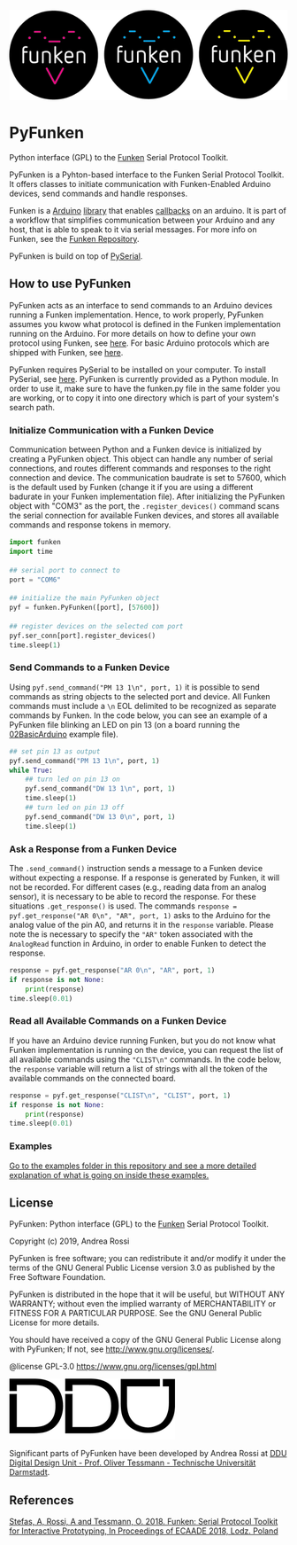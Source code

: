 ![Funken logo](https://github.com/ar0551/PyFunken/blob/master/materials/FNK_LOGO_GITHUB.png)

# PyFunken
Python interface (GPL) to the [Funken](https://github.com/astefas/Funken) Serial Protocol Toolkit.

PyFunken is a Pyhton-based interface to the Funken Serial Protocol Toolkit. It offers classes to initiate communication with Funken-Enabled Arduino devices, send commands and handle responses.

Funken is a [Arduino](https://www.arduino.cc) [library](https://www.arduino.cc/en/Reference/Libraries) that enables [callbacks](https://en.wikipedia.org/wiki/Callback_(computer_programming)) on an arduino. It is part of a workflow that simplifies communication between your Arduino and any host, that is able to speak to it via serial messages.
For more info on Funken, see the [Funken Repository](https://github.com/astefas/Funken).

PyFunken is build on top of [PySerial](https://github.com/pyserial/pyserial).

## How to use PyFunken
PyFunken acts as an interface to send commands to an Arduino devices running a Funken implementation. Hence, to work properly, PyFunken assumes you kwow what protocol is defined in the Funken implementation running on the Arduino. For more details on how to define your own protocol using Funken, see [here](https://github.com/astefas/Funken#how-to-use-funken). For basic Arduino protocols which are shipped with Funken, see [here](https://github.com/astefas/Funken/blob/master/README.md#quickstart).

PyFunken requires PySerial to be installed on your computer. To install PySerial, see [here](https://github.com/pyserial/pyserial/blob/master/documentation/pyserial.rst#installation). PyFunken is currently provided as a Python module. In order to use it, make sure to have the funken.py file in the same folder you are working, or to copy it into one directory which is part of your system's search path.

### Initialize Communication with a Funken Device
Communication between Python and a Funken device is initialized by creating a PyFunken object. This object can handle any number of serial connections, and routes different commands and responses to the right connection and device. The communication baudrate is set to 57600, which is the default used by Funken (change it if you are using a different badurate in your Funken implementation file). After initializing the PyFunken object with "COM3" as the port, the ```.register_devices()``` command scans the serial connection for available Funken devices, and stores all available commands and response tokens in memory.

```python
import funken
import time

## serial port to connect to
port = "COM6"

## initialize the main PyFunken object
pyf = funken.PyFunken([port], [57600])

## register devices on the selected com port
pyf.ser_conn[port].register_devices()
time.sleep(1)
```

### Send Commands to a Funken Device
Using ```pyf.send_command("PM 13 1\n", port, 1)``` it is possible to send commands as string objects to the selected port and device. All Funken commands must include a ```\n``` EOL delimited to be recognized as separate commands by Funken. In the code below, you can see an example of a PyFunken file blinking an LED on pin 13 (on a board running the [02BasicArduino](https://github.com/astefas/Funken/tree/master/src/Funken/examples/02BasicArduino) example file).
```python
## set pin 13 as output
pyf.send_command("PM 13 1\n", port, 1)
while True:
	## turn led on pin 13 on
	pyf.send_command("DW 13 1\n", port, 1)
	time.sleep(1)
	## turn led on pin 13 off
	pyf.send_command("DW 13 0\n", port, 1)
	time.sleep(1)
```

### Ask a Response from a Funken Device
The ```.send_command()``` instruction sends a message to a Funken device without expecting a response. If a response is generated by Funken, it will not be recorded. For different cases (e.g., reading data from an analog sensor), it is necessary to be able to record the response. For these situations ```.get_response()``` is used. The commands ```response = pyf.get_response("AR 0\n", "AR", port, 1)``` asks to the Arduino for the analog value of the pin A0, and returns it in the ```response``` variable. Please note the is necessary to specify the ```"AR"``` token associated with the ```AnalogRead``` function in Arduino, in order to enable Funken to detect the response.
```python
response = pyf.get_response("AR 0\n", "AR", port, 1)
if response is not None:
	print(response)
time.sleep(0.01)
```

### Read all Available Commands on a Funken Device
If you have an Arduino device running Funken, but you do not know what Funken implementation is running on the device, you can request the list of all available commands using the ```"CLIST\n"``` commands. In the code below, the ```response``` variable will return a list of strings with all the token of the available commands on the connected board.
```python
response = pyf.get_response("CLIST\n", "CLIST", port, 1)
if response is not None:
	print(response)
time.sleep(0.01)
```

### Examples
[Go to the examples folder in this repository and see a more detailed explanation of what is going on inside these examples.](https://github.com/ar0551/PyFunken/tree/master/examples)


## License
PyFunken: Python interface (GPL) to the [Funken](https://github.com/astefas/Funken) Serial Protocol Toolkit.

Copyright (c) 2019, Andrea Rossi

PyFunken is free software; you can redistribute it and/or modify it under the terms of the GNU General Public License version 3.0 as published by the Free Software Foundation.

PyFunken is distributed in the hope that it will be useful, but WITHOUT ANY WARRANTY; without even the implied warranty of MERCHANTABILITY or FITNESS FOR A PARTICULAR PURPOSE. See the GNU General Public License for more details.

You should have received a copy of the GNU General Public License along with PyFunken; If not, see http://www.gnu.org/licenses/.

@license GPL-3.0 https://www.gnu.org/licenses/gpl.html


![DDU logo](https://github.com/ar0551/PyFunken/blob/master/materials/DDU-logo_BLACK_RGB.png)

Significant parts of PyFunken have been developed by Andrea Rossi at [DDU Digital Design Unit - Prof. Oliver Tessmann - Technische Universität Darmstadt](http://www.dg.architektur.tu-darmstadt.de/dg/startseite_3/index.de.jsp).

## References
[Stefas, A, Rossi, A and Tessmann, O. 2018. Funken: Serial Protocol Toolkit for Interactive Prototyping, In Proceedings of ECAADE 2018, Lodz. Poland](http://papers.cumincad.org/data/works/att/ecaade2018_388.pdf)





